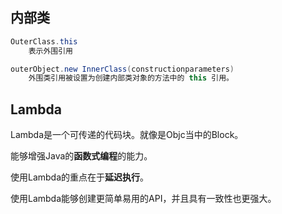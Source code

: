 ## 内部类

```java
OuterClass.this  
    表示外围引用

outerObject.new InnerClass(constructionparameters) 
    外围类引用被设置为创建内部类对象的方法中的 this 引用。
```





## Lambda

Lambda是一个可传递的代码块。就像是Objc当中的Block。

能够增强Java的**函数式编程**的能力。

使用Lambda的重点在于**延迟执行**。

使用Lambda能够创建更简单易用的API，并且具有一致性也更强大。



